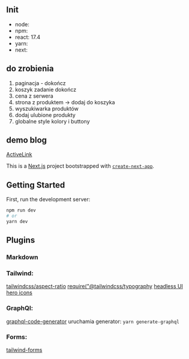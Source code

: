 ## Init

-   node:
-   npm:
-   react: 17.4
-   yarn:
-   next:

## do zrobienia

1. paginacja - dokończ
2. koszyk zadanie dokończ
3. cena z serwera
4. strona z produktem -> dodaj do koszyka
5. wyszukiwarka produktów
6. dodaj ulubione produkty
7. globalne style kolory i buttony

## demo blog

[ActiveLink](https://zaiste.net/programming/reactjs/howtos/create-activelink-nextjs/)

This is a [Next.js](https://nextjs.org/) project bootstrapped with [`create-next-app`](https://github.com/vercel/next.js/tree/canary/packages/create-next-app).

## Getting Started

First, run the development server:

```bash
npm run dev
# or
yarn dev
```

## Plugins

### Markdown

### Tailwind:

[tailwindcss/aspect-ratio]()
[require("@tailwindcss/typography]()
[headless UI](https://headlessui.com/)
[hero icons](https://heroicons.com/)

### GraphQl:

[graphql-code-generator](https://www.graphql-code-generator.com/docs/getting-started/installation)
uruchamia generator: `yarn generate-graphql`

### Forms:

[tailwind-forms](https://github.com/tailwindlabs/tailwindcss-forms)
